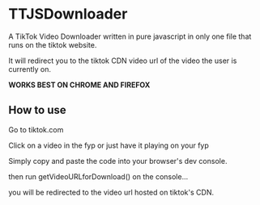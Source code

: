 # TTJSDownloader

A TikTok Video Downloader written in pure javascript in only one file that runs on the tiktok website. 

It will redirect you to the tiktok CDN video url of the video the user is currently on.

**WORKS BEST ON CHROME AND FIREFOX**

## How to use
Go to tiktok.com

Click on a video in the fyp or just have it playing on your fyp

Simply copy and paste the code into your browser's dev console.

then run getVideoURLforDownload() on the console...

you will be redirected to the video url hosted on tiktok's CDN.
